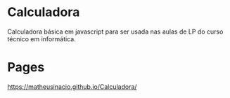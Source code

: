# Calculadora
Calculadora básica em javascript para ser usada nas aulas de LP do curso técnico em informática.

# Pages
https://matheusinacio.github.io/Calculadora/
